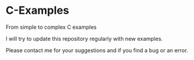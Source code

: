 # C-Examples
From simple to complex C examples

I will try to update this repository regularly with new examples.

Please contact me for your suggestions and if you find a bug or an error.
